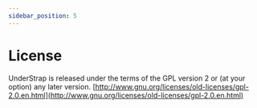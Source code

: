 ```yaml
---
sidebar_position: 5
---
```


# License

UnderStrap is released under the terms of the GPL version 2 or (at your option) any later version. [http://www.gnu.org/licenses/old-licenses/gpl-2.0.en.html](http://www.gnu.org/licenses/old-licenses/gpl-2.0.en.html)
